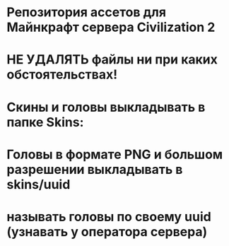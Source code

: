 # Репозитория ассетов для Майнкрафт сервера Civilization 2
#
# НЕ УДАЛЯТЬ файлы ни при каких обстоятельствах!
#
# Скины и головы выкладывать в папке Skins:
# Головы в формате PNG и большом разрешении выкладывать в skins/uuid
# называть головы по своему uuid (узнавать у оператора сервера)
